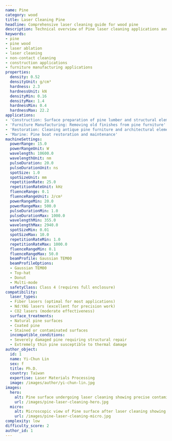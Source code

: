```yaml
---
name: Pine
category: wood
title: Laser Cleaning Pine
headline: Comprehensive laser cleaning guide for wood pine
description: Technical overview of Pine laser cleaning applications and parameters
keywords:
- pine
- pine wood
- laser ablation
- laser cleaning
- non-contact cleaning
- construction applications
- furniture manufacturing applications
properties:
  density: 0.52
  densityUnit: g/cm³
  hardness: 2.3
  hardnessUnit: kN
  densityMin: 0.16
  densityMax: 1.4
  hardnessMin: 0.4
  hardnessMax: 22.2
applications:
- 'Construction: Surface preparation of pine lumber and structural elements'
- 'Furniture Manufacturing: Removing old finishes from pine furniture'
- 'Restoration: Cleaning antique pine furniture and architectural elements'
- 'Marine: Pine boat restoration and maintenance'
machineSettings:
  powerRange: 15.0
  powerRangeUnit: W
  wavelength: 10600.0
  wavelengthUnit: nm
  pulseDuration: 20.0
  pulseDurationUnit: ns
  spotSize: 1.0
  spotSizeUnit: mm
  repetitionRate: 25.0
  repetitionRateUnit: kHz
  fluenceRange: 0.1
  fluenceRangeUnit: J/cm²
  powerRangeMin: 20.0
  powerRangeMax: 500.0
  pulseDurationMin: 1.0
  pulseDurationMax: 1000.0
  wavelengthMin: 355.0
  wavelengthMax: 2940.0
  spotSizeMin: 0.01
  spotSizeMax: 10.0
  repetitionRateMin: 1.0
  repetitionRateMax: 1000.0
  fluenceRangeMin: 0.1
  fluenceRangeMax: 50.0
  beamProfile: Gaussian TEM00
  beamProfileOptions:
  - Gaussian TEM00
  - Top-hat
  - Donut
  - Multi-mode
  safetyClass: Class 4 (requires full enclosure)
compatibility:
  laser_types:
  - Fiber lasers (optimal for most applications)
  - Nd:YAG lasers (excellent for precision work)
  - CO2 lasers (moderate effectiveness)
  surface_treatments:
  - Natural pine surfaces
  - Coated pine
  - Stained or contaminated surfaces
  incompatible_conditions:
  - Severely damaged pine requiring structural repair
  - Extremely thin pine susceptible to thermal damage
author_object:
  id: 1
  name: Yi-Chun Lin
  sex: f
  title: Ph.D.
  country: Taiwan
  expertise: Laser Materials Processing
  image: /images/author/yi-chun-lin.jpg
images:
  hero:
    alt: Pine surface undergoing laser cleaning showing precise contamination removal
    url: /images/pine-laser-cleaning-hero.jpg
  micro:
    alt: Microscopic view of Pine surface after laser cleaning showing detailed surface structure
    url: /images/pine-laser-cleaning-micro.jpg
complexity: low
difficulty_score: 2
author_id: 1
---
```

